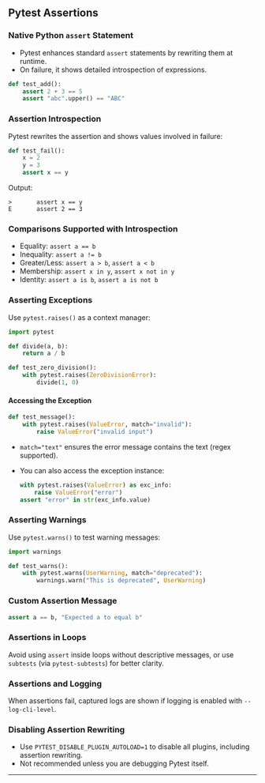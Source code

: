 ## Pytest Assertions

### Native Python `assert` Statement

* Pytest enhances standard `assert` statements by rewriting them at runtime.
* On failure, it shows detailed introspection of expressions.

```python
def test_add():
    assert 2 + 3 == 5
    assert "abc".upper() == "ABC"
```

### Assertion Introspection

Pytest rewrites the assertion and shows values involved in failure:

```python
def test_fail():
    x = 2
    y = 3
    assert x == y
```

Output:

```
>       assert x == y
E       assert 2 == 3
```

### Comparisons Supported with Introspection

* Equality: `assert a == b`
* Inequality: `assert a != b`
* Greater/Less: `assert a > b`, `assert a < b`
* Membership: `assert x in y`, `assert x not in y`
* Identity: `assert a is b`, `assert a is not b`

### Asserting Exceptions

Use `pytest.raises()` as a context manager:

```python
import pytest

def divide(a, b):
    return a / b

def test_zero_division():
    with pytest.raises(ZeroDivisionError):
        divide(1, 0)
```

#### Accessing the Exception

```python
def test_message():
    with pytest.raises(ValueError, match="invalid"):
        raise ValueError("invalid input")
```

* `match="text"` ensures the error message contains the text (regex supported).
* You can also access the exception instance:

  ```python
  with pytest.raises(ValueError) as exc_info:
      raise ValueError("error")
  assert "error" in str(exc_info.value)
  ```

### Asserting Warnings

Use `pytest.warns()` to test warning messages:

```python
import warnings

def test_warns():
    with pytest.warns(UserWarning, match="deprecated"):
        warnings.warn("This is deprecated", UserWarning)
```

### Custom Assertion Message

```python
assert a == b, "Expected a to equal b"
```

### Assertions in Loops

Avoid using `assert` inside loops without descriptive messages, or use `subtests` (via `pytest-subtests`) for better clarity.

### Assertions and Logging

When assertions fail, captured logs are shown if logging is enabled with `--log-cli-level`.

### Disabling Assertion Rewriting

* Use `PYTEST_DISABLE_PLUGIN_AUTOLOAD=1` to disable all plugins, including assertion rewriting.
* Not recommended unless you are debugging Pytest itself.

---
